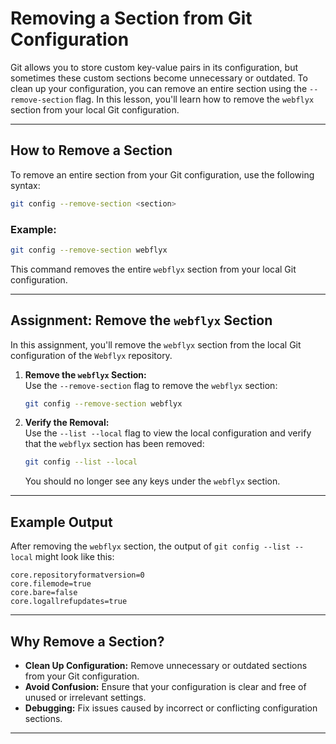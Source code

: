 # Removing a Section from Git Configuration

Git allows you to store custom key-value pairs in its configuration, but sometimes these custom sections become unnecessary or outdated. To clean up your configuration, you can remove an entire section using the `--remove-section` flag. In this lesson, you'll learn how to remove the `webflyx` section from your local Git configuration.

---

## How to Remove a Section

To remove an entire section from your Git configuration, use the following syntax:

```bash
git config --remove-section <section>
```

### Example:

```bash
git config --remove-section webflyx
```

This command removes the entire `webflyx` section from your local Git configuration.

---

## Assignment: Remove the `webflyx` Section

In this assignment, you'll remove the `webflyx` section from the local Git configuration of the `Webflyx` repository.

1. **Remove the `webflyx` Section:**  
   Use the `--remove-section` flag to remove the `webflyx` section:

   ```bash
   git config --remove-section webflyx
   ```

2. **Verify the Removal:**  
   Use the `--list --local` flag to view the local configuration and verify that the `webflyx` section has been removed:

   ```bash
   git config --list --local
   ```

   You should no longer see any keys under the `webflyx` section.

---

## Example Output

After removing the `webflyx` section, the output of `git config --list --local` might look like this:

```
core.repositoryformatversion=0
core.filemode=true
core.bare=false
core.logallrefupdates=true
```

---

## Why Remove a Section?

- **Clean Up Configuration:** Remove unnecessary or outdated sections from your Git configuration.
- **Avoid Confusion:** Ensure that your configuration is clear and free of unused or irrelevant settings.
- **Debugging:** Fix issues caused by incorrect or conflicting configuration sections.

---
